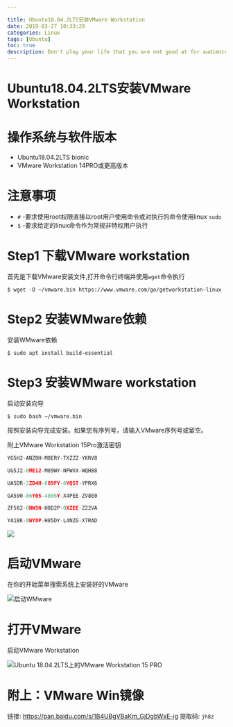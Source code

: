 ```yaml
---

title: Ubuntu18.04.2LTS安装VMware Workstation
date: 2019-03-27 10:33:29
categories: Linux
tags: [Ubuntu]
toc: true
description: Don't play your life that you are not good at for audiences who do not belong to you.
---
```


# Ubuntu18.04.2LTS安装VMware Workstation

# 操作系统与软件版本

- Ubuntu18.04.2LTS bionic 
- VMware Workstation 14PRO或更高版本

# 注意事项

- `#` -要求使用root权限直接以root用户使用命令或对执行的命令使用linux `sudo`
- `$` -要求给定的linux命令作为常规非特权用户执行

# Step1 下载VMware workstation

首先是下载VMware安装文件,打开命令行终端并使用`wget`命令执行

```shell
$ wget -O ~/vmware.bin https://www.vmware.com/go/getworkstation-linux
```

# Step2 安装WMware依赖

安装WMware依赖

```shell
$ sudo apt install build-essential
```

# Step3 安装WMware workstation

启动安装向导

```shell
$ sudo bash ~/vmware.bin
```
按照安装向导完成安装。如果您有序列号，请输入VMware序列号或留空。

附上VMware Workstation 15Pro激活密钥
```python
YG5H2-ANZ0H-M8ERY-TXZZZ-YKRV8

UG5J2-0ME12-M89WY-NPWXX-WQH88

UA5DR-2ZD4H-089FY-6YQ5T-YPRX6

GA590-86Y05-4806Y-X4PEE-ZV8E0

ZF582-0NW5N-H8D2P-0XZEE-Z22VA

YA18K-0WY8P-H85DY-L4NZG-X7RAD
```
![](https://i.loli.net/2019/03/27/5c9af1534a0f4.png)

# 启动VMware

在你的开始菜单搜索系统上安装好的VMware

![启动WMware](https://i.loli.net/2019/03/27/5c9af0b066e6a.png)

# 打开VMware

启动VMware Workstation

![Ubuntu 18.04.2LTS上的VMware Workstation 15 PRO](https://i.loli.net/2019/03/27/5c9af299bddbc.png)

# 附上：VMware Win镜像

链接: https://pan.baidu.com/s/1B4UBgVBaKm_GjDgbWxE-ig 提取码: `jh8z` 

